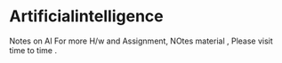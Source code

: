 # Artificialintelligence
Notes on AI 
For more H/w and Assignment, NOtes material , Please visit time to time .
